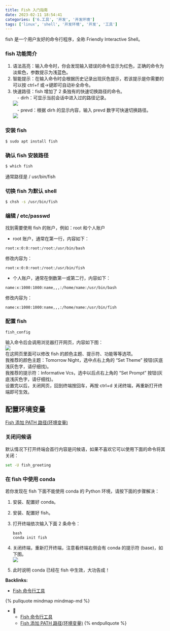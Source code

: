 ```yaml
---
title: Fish 入门指南
date: 2023-02-11 18:54:41
categories: ['6.工具', '开发', '开发环境']
tags: ['linux', 'shell', '开发环境', '开发', '工具']
---
```


fish 是一个用户友好的命令行程序，全称 Friendly Interactive Shell。
  
  
### fish 功能简介

1. 语法高亮：输入命令时，你会发现输入错误的命令显示为红色，正确的命令为淡紫色，参数提示为浅蓝色。
2. 智能提示：在输入命令时会根据历史记录出现灰色提示，若该提示是你需要的可以按 ctrl+f 或→键即可自动补全命令。
3. 快速路径：fish 增加了 2 条独有的快速切换路径的命令。  
　- dirh：可显示当前会话中进入过的路径记录。  
    ![](https://img-blog.csdnimg.cn/20210318224053953.png?x-oss-process=image/watermark,type_ZmFuZ3poZW5naGVpdGk,shadow_10,text_aHR0cHM6Ly9ibG9nLmNzZG4ubmV0L20wXzQ3NjcwNjgz,size_16,color_FFFFFF,t_70#pic_center)  
 　- prevd：根据 dirh 的显示内容，输入 prevd 数字可快速切换路径。  
    ![](https://img-blog.csdnimg.cn/20210318224357731.png?x-oss-process=image/watermark,type_ZmFuZ3poZW5naGVpdGk,shadow_10,text_aHR0cHM6Ly9ibG9nLmNzZG4ubmV0L20wXzQ3NjcwNjgz,size_16,color_FFFFFF,t_70#pic_center)
  
  
### 安装 fish

```sh
$ sudo apt install fish
```
  
  
### 确认 fish 安装路径

```sh
$ which fish
```

通常路径是 / usr/bin/fish
  
  
### 切换 fish 为默认 shell

```sh
$ chsh -s /usr/bin/fish
```
  
  
### 编辑 / etc/passwd

找到需要使用 fish 的账户，例如：root 和个人账户

*   root 账户，通常在第一行，内容如下：    
```
root:x:0:0:root:/root:/usr/bin/bash
```
修改内容为：    
```
root:x:0:0:root:/root:/usr/bin/fish
```
*   个人账户，通常在倒数第一或第二行，内容如下：    
```
name:x:1000:1000:name,,,:/home/name:/usr/bin/bash
```
修改内容为：    
```
name:x:1000:1000:name,,,:/home/name:/usr/bin/fish
```
  
  
### 配置 fish

```
fish_config
```

输入命令后会调用浏览器打开网页，内容如下图：  
![](https://img-blog.csdnimg.cn/20210318222259978.png?x-oss-process=image/watermark,type_ZmFuZ3poZW5naGVpdGk,shadow_10,text_aHR0cHM6Ly9ibG9nLmNzZG4ubmV0L20wXzQ3NjcwNjgz,size_16,color_FFFFFF,t_70#pic_center)  
在这网页里面可以修改 fish 的颜色主题、提示符、功能等等选项。  
我推荐的颜色主题：Tomorrow Night，选中点右上角的 “Set Theme” 按钮(灰底浅灰色字，请仔细找)。  
我推荐的提示符：Informative Vcs，选中以后点右上角的 “Set Prompt” 按钮(灰底浅灰色字，请仔细找)。  
设置完以后，关闭网页，回到终端按回车，再按 ctrl+d 关闭终端，再重新打开终端即可生效。
  
  
## 配置环境变量

[Fish 添加 PATH 路径(环境变量)](../e13093cac8ccdc5b3204f4d66ee9a7db927ce606)
  
  
### 关闭问候语

默认情况下打开终端会首行内容是问候语，如果不喜欢它可以使用下面的命令将其关闭：

```sh
set -U fish_greeting
```
  
  
### 在 fish 中使用 conda

若你发现在 fish 下面不能使用 conda 的 Python 环境，请按下面的步骤解决：

1.  安装、配置好 conda。
2.  安装、配置好 fish。
3.  打开终端依次输入下面 2 条命令：
    
    ```
    bash
    conda init fish
    ```
    
4.  关闭终端，重新打开终端，注意看终端右侧会有 conda 的提示符 (base)，如下图。  
    ![](https://img-blog.csdnimg.cn/20210318222346139.png?x-oss-process=image/watermark,type_ZmFuZ3poZW5naGVpdGk,shadow_10,text_aHR0cHM6Ly9ibG9nLmNzZG4ubmV0L20wXzQ3NjcwNjgz,size_16,color_FFFFFF,t_70#pic_center)
5.  此时说明 conda 已经在 fish 中生效，大功告成！

**Backlinks:**

- [Fish 命令行工具](../044ea9df5bcf1e3efabeff79dd0bc4f3fc7ca80a)

{% pullquote mindmap mindmap-md %}
- 🔵
  - [Fish 命令行工具](../044ea9df5bcf1e3efabeff79dd0bc4f3fc7ca80a)
  - [Fish 添加 PATH 路径(环境变量)](../e13093cac8ccdc5b3204f4d66ee9a7db927ce606)
{% endpullquote %}